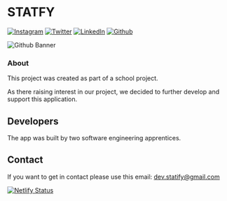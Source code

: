# STATFY



<!-- social media connecting shield -->

[![Instagram][instagram-shield]][instagram-url]
[![Twitter][twitter-shield]][twitter-url]
[![LinkedIn][linkedin-shield]][linkedin-url]
[![Github][github-shield]][github-url]

![Github Banner](https://github.com/DynastyElvis/refire-forum/blob/master/src/Screenshot%20from%202023-04-13%2014-12-16.png)

<!-- contents of projects -->


<!-- my social media links -->

[instagram-url]: https://www.instagram.com/dynastyelvis/
[twitter-url]: https://twitter.com/Dev_Rono
[linkedin-url]: https://www.linkedin.com/in/kipkemoi-elvis-aa3548209
[github-url]: https://github.com/DynastyElvis

<!-- shield icon links -->


[email-shield]: https://img.shields.io/badge/-Email-black.svg?style=flat-square&logo=gmail&color=555
[chatbot-shield]: https://img.shields.io/badge/-Chatbot-black.svg?style=flat-square&logo=chatbot&color=555
[portfolio-shield]: https://img.shields.io/badge/-Portfolio-black.svg?style=flat-square&logo=portfolio&color=555

[instagram-shield]: https://img.shields.io/badge/-Instagram-black.svg?style=flat-square&logo=instagram&color=555&logoColor=white
[twitter-shield]: https://img.shields.io/badge/-Twitter-black.svg?style=flat-square&logo=twitter&color=555&logoColor=white
[linkedin-shield]: https://img.shields.io/badge/-LinkedIn-black.svg?style=flat-square&logo=linkedin&colorB=555
[github-shield]: https://img.shields.io/badge/-Github-black.svg?style=flat-square&logo=github&color=555&logoColor=white



### About

This project was created as part of a school project.

As there raising interest in our project, we decided to further develop and support this application.

## Developers

The app was built by two software engineering apprentices.

## Contact

If you want to get in contact please use this email: dev.statify@gmail.com

[![Netlify Status](https://api.netlify.com/api/v1/badges/1fc0e1ac-4548-4467-8034-00dfe5871f9b/deploy-status)](https://app.netlify.com/sites/spotifystatistics/deploys)


